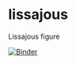 # lissajous
Lissajous figure

[![Binder](https://mybinder.org/badge_logo.svg)](https://mybinder.org/v2/gh/comphyorg/lissajous.git/master?urlpath=%2Fvoila%2Frender%2FLISSAJOUS_FIGURES.ipynb)

